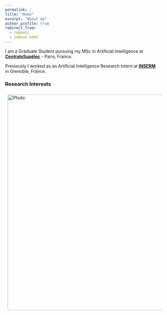 ```yaml
---
permalink: /
title: "Home"
excerpt: "About me"
author_profile: true
redirect_from:
  - /about/
  - /about.html
---
```


I am a Graduate Student pursuing my MSc in Artificial Intelligence at [**CentraleSupélec**](https://www.centralesupelec.fr/en) - Paris, France.

Previously I worked as an Artificial Intelligence Research Intern at [**INSERM**](https://www.inserm.fr/en) in Grenoble, France.

### Research Interests


<img align="middle" src="https://saideepesh.github.io/files/Deepesh_Prague.jpeg?raw=true" alt="Photo" style="width: 700px; border-radius: 10px; padding: 8px 8px 8px 8px"/> 
